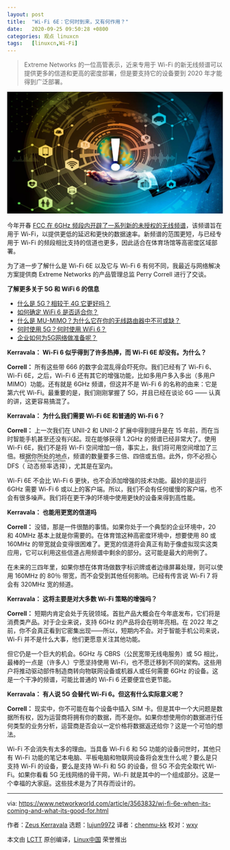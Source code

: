 ```yaml
---
layout: post
title:	"Wi-Fi 6E：它何时到来，又有何作用？"
date:	2020-09-25 09:50:28 +0800 
categories:	观点 linuxcn 
tags:	[linuxcn,Wi-Fi]
---
```




> 
> Extreme Networks 的一位高管表示，近来专用于 Wi-Fi 的新无线频谱可以提供更多的信道和更高的密度部署，但是要支持它的设备要到 2020 年才能得到广泛部署。
> 
> 
> 


![](/Asserts/Images/album/202009/25/095016fc4g8lcly5648w44.jpg)


今年开春 [FCC 在 6GHz 频段内开辟了一系列新的未授权的无线频谱](https://www.networkworld.com/article/3540288/how-wi-fi-6e-boosts-wireless-spectrum-five-fold.html)，该频谱旨在用于 Wi-Fi，以提供更低的延迟和更快的数据速率。新频谱的范围更短，与已经专用于 Wi-Fi 的频段相比支持的信道也更多，因此适合在体育场馆等高密度区域部署。


为了进一步了解什么是 Wi-Fi 6E 以及它与 Wi-Fi 6 有何不同，我最近与网络解决方案提供商 Extreme Networks 的产品管理总监 Perry Correll 进行了交谈。


**了解更多关于 5G 和 WiFi 6 的信息**


* [什么是 5G？相较于 4G 它更好吗？](https://www.networkworld.com/article/3203489/what-is-5g-how-is-it-better-than-4g.html)
* [如何确定 WiFi 6 是否适合你？](https://www.networkworld.com/article/3356838/how-to-determine-if-wi-fi-6-is-right-for-you.html)
* [什么是 MU-MIMO？为什么它在你的无线路由器中不可或缺？](https://www.networkworld.com/article/3250268/what-is-mu-mimo-and-why-you-need-it-in-your-wireless-routers.html)
* [何时使用 5G？何时使用 WiFi 6？](https://www.networkworld.com/article/3402316/when-to-use-5g-when-to-use-wi-fi-6.html)
* [企业如何为5G网络做准备呢？](https://www.networkworld.com/article/3306720/mobile-wireless/how-enterprises-can-prep-for-5g.html)


**Kerravala： Wi-Fi 6 似乎得到了许多热捧，而 Wi-Fi 6E 却没有。为什么？**


**Correll：** 所有这些带 666 的数字会混乱得会吓死你。我们已经有了 Wi-Fi 6、Wi-Fi 6E，之后，Wi-Fi 6 还有其它的增强功能，比如多用户多入多出（多用户 MIMO）功能。还有就是 6GHz 频谱，但这并不是 Wi-Fi 6 的名称的由来：它是第六代 Wi-Fi。最重要的是，我们刚刚掌握了 5G，并且已经在谈论 6G —— 认真的讲，这更容易搞混了。


**Kerravala： 为什么我们需要 Wi-Fi 6E 和普通的 Wi-Fi 6？**


**Correll：** 上一次我们在 UNII-2 和 UNII-2 扩展中得到提升是在 15 年前，而在当时智能手机甚至还没有兴起。现在能够获得 1.2GHz 的频谱已经非常大了。使用 Wi-Fi 6E，我们不是将 Wi-Fi 空间增加一倍，事实上，我们将可用空间增加了三倍。根据你所处的地点，频谱的数量要多三倍、四倍或五倍。此外，你不必担心 DFS（<ruby> 动态频率选择 <rt>  dynamic frequency selection </rt></ruby>），尤其是在室内。


Wi-Fi 6E 不会比 Wi-Fi 6 更快，也不会添加增强的技术功能。最妙的是运行 6GHz 需要 Wi-Fi 6 或以上的客户端。所以，我们不会有任何缓慢的客户端，也不会有很多噪声。我们将在更干净的环境中使用更快的设备来得到高性能。


**Kerravala： 也能用更宽的信道吗**


**Correll：** 没错，那是一件很酷的事情。如果你处于一个典型的企业环境中，20 和 40MHz 基本上就是你需要的。在体育馆这种高密度环境中，想要使用 80 或 160MHz 的带宽就会变得很困难了。更宽的信道将会真正有助于像虚拟现实这类应用，它可以利用这些信道占用频谱中剩余的部分。这可能是最大的用例了。


在未来的三四年里，如果你想在体育场做数字标识牌或者边缘屏幕处理，则可以使用 160MHz 的 80％ 带宽，而不会受到其他任何影响。已经有传言说 Wi-Fi 7 将会有 320MHz 宽的频道。


**Kerravala： 这将主要是对大多数 Wi-Fi 策略的增强吗？**


**Correll：** 短期内肯定会处于先锐领域。首批产品大概会在今年底发布，它们将是消费类产品。对于企业来说，支持 6GHz 的产品将会在明年亮相。在 2022 年之前，你不会真正看到它密集出现——所以，短期内不会。对于智能手机公司来说，Wi-Fi 并不是什么大事，他们更愿意关注其他功能。


但它仍是一个巨大的机会。6GHz 与 CBRS（公民宽带无线电服务）或 5G 相比，最棒的一点是（许多人）宁愿坚持使用 Wi-Fi，也不愿迁移到不同的架构。这些用户将推动驱动部件制造商转向物联网设备或机器人或任何需要 6GHz 的设备。这是一个干净的频谱，可能比普通的 Wi-Fi 6 还要便宜也更节能。


**Kerravala： 有人说 5G 会替代 Wi-Fi 6。但这有什么实际意义呢？**


**Correll：** 现实中，你不可能在每个设备中插入 SIM 卡。但是其中一个大问题是数据所有权，因为运营商将拥有你的数据，而不是你。如果你想使用你的数据进行任何类型的业务分析，运营商是否会以一定价格将数据返还给你？这是一个可怕的想法。


Wi-Fi 不会消失有太多的理由。当具备 Wi-Fi 6 和 5G 功能的设备问世时，其他只有 Wi-Fi 功能的笔记本电脑、平板电脑和物联网设备将会发生什么呢？要么是只支持 Wi-Fi 的设备，要么是支持 Wi-Fi 和 5G 的设备，但 5G 不会完全取代 Wi-Fi。如果你看看 5G 无线网络的骨干网，Wi-Fi 就是其中的一个组成部分。这是一个幸福的大家庭。这些技术是为了共存而设计的。




---


via: <https://www.networkworld.com/article/3563832/wi-fi-6e-when-its-coming-and-what-its-good-for.html>


作者：[Zeus Kerravala](https://www.networkworld.com/author/Zeus-Kerravala/) 选题：[lujun9972](https://github.com/lujun9972) 译者：[chenmu-kk](https://github.com/chenmu-kk) 校对：[wxy](https://github.com/wxy)


本文由 [LCTT](https://github.com/LCTT/TranslateProject) 原创编译，[Linux中国](https://linux.cn/) 荣誉推出
